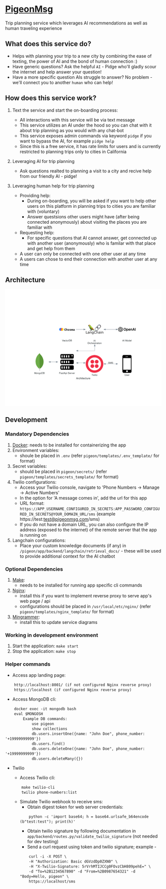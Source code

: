 # [PigeonMsg](http://pigeonmsg.com)
Trip planning service which leverages AI recommendations as well as human traveling experience

## What does this service do?
- Helps with planning your trip to a new city by combining the ease of texting, the power of AI and the bond of human connection :)
- Have generic questions? Ask the helpful `AI` - Pidge who'll gladly scour the internet and help answer your question!
- Have a more specific question AIs struggle to answer? No problem - we'll connect you to another `human` who can help!

## How does this service work?
1. Text the service and start the on-boarding process:
    - All interactions with this service will be via text message
    - This service utilizes an AI under the hood so you can chat with it about trip planning as you would with any chat-bot
    - This service exposes admin commands via keyword `pidge` if you want to bypass the AI, for example `pidge help`
    - Since this is a free service, it has rate limits for users and is currently restricted to planning trips only to cities in California
    
2. Leveraging AI for trip planning
    - Ask questions realted to planning a visit to a city and recive help from our friendly AI - pidge!

3. Leveraging human help for trip planning
    - Providing help: 
        - During on-boarding, you will be asked if you want to help other users on this platform in planning trips to cities you are familiar with (voluntary)
        - Answer questsions other users might have (after being connected anonymously) about visiting the places you are familiar with
    - Requesting help: 
        - For specific questions that AI cannot answer, get connected up with another user (anonymously) who is familar with that place and get help from them
    - A user can only be connected with one other user at any time
    - A users can chose to end their connection with another user at any time

## Architecture
![Architecture](diagrams/architecture.png)

## Development

### Mandatory Dependencies
1. [Docker](https://www.docker.com/): needs to be installed for containerizing the app
2. Environment variables: 
    - shoule be placed in `.env` (refer `pigeon/templates/.env_template/` for format)
3. Secret variables: 
    - should be placed in `pigeon/secrets/` (refer `pigeon/templates/secrets_template/` for format)
4. Twilio configurations:
    - Access your Twilio console, navigate to 'Phone Numbers -> Manage -> Active Numbers'
    - In the option for 'A message comes in', add the url for this app
    - URL format: `https://APP_USERNAME_CONFIGURED_IN_SECRETS:APP_PASSWORD_CONFIGURED_IN_SECRETS@YOUR_DOMAIN_URL/sms` (example https://test:test@pigeonmsg.com/sms)
    - If you do not have a domain URL, you can also configure the IP address (exposed to the internet) of the remote server that the app is running on
5. Langchain configurations:
    - Place your custom knowledge documents (if any) in `/pigeon/app/backend/langchain/retrieval_docs/` - these will be used to provide additional context for the AI chatbot

### Optional Dependencies
1. [Make](https://www.gnu.org/software/make/): 
    - needs to be installed for running app specific cli commands
2. [Nginx](https://nginx.org/en/download.html): 
    - install this if you want to implement reverse proxy to serve app's web page / api
    - configurations should be placed in `/usr/local/etc/nginx/` (refer `pigeon/templates/nginx_template/` for format)
3. [Mingrammer](https://github.com/mingrammer/diagrams):
    - install this to update service diagrams

### Working in development environment
1. Start the application: `make start`
2. Stop the application: `make stop`

### Helper commands
- Access app landing page:
```
    http://localhost:8001/ (if not configured Nginx reverse proxy)
    https://localhost (if configured Nginx reverse proxy)
```

- Access MongoDB cli: 
```
    docker exec -it mongodb bash
    eval $MONGOSH
        Example DB commands:
            use pigeon
            show collections
            db.users.insertOne({name: "John Doe", phone_number: '+19999999999'})
            db.users.find()
            db.users.deleteOne({name: "John Doe", phone_number: '+19999999999'})
            db.users.deleteMany({})
```

- Twilio
    - Access Twilio cli: 
    ```
        make twilio-cli
        twilio phone-numbers:list
    ```

    - Simulate Twilio webhook to receive sms:
        - Obtain digest token for web server credentials:
        ```
            python -c 'import base64; h = base64.urlsafe_b64encode (b"test:test"); print(h)'
        ```
        - Obtain twilio signature by following documentation in `app/backend/routes.py/validate_twilio_signature` (not needed for dev testing)
        - Send a curl request using token and twilio signature; example -
        ```
            curl -i -X POST \
            -H "Authorization: Basic dGVzdDp0ZXN0" \
            -H "X-Twilio-Signature: 5rVrhMTIJCCg0FOvzCbH809pehE=" \
            -d "To=%2B1234567890" -d "From=%2B0987654321" -d "Body=Hello, pigeon" \
            https://localhost/sms
        ```


